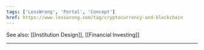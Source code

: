 ```yaml
---
tags: ['LessWrong', 'Portal', 'Concept']
href: https://www.lesswrong.com/tag/cryptocurrency-and-blockchain
---
```


See also: [[Institution Design]], [[Financial Investing]]



---

